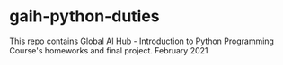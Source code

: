 # gaih-python-duties
This repo contains Global AI Hub - Introduction to Python Programming Course's homeworks and final project. February 2021
